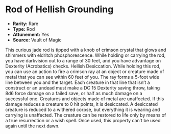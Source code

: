 # Rod of Hellish Grounding

- **Rarity:** Rare
- **Type:** Rod
- **Attunement:** Yes
- **Source:** Vault of Magic

This curious jade rod is tipped with a knob of crimson crystal that glows and shimmers with eldritch phosphorescence. While holding or carrying the rod, you have darkvision out to a range of 30 feet, and you have advantage on Dexterity (Acrobatics) checks. Hellish Desiccation. While holding this rod, you can use an action to fire a crimson ray at an object or creature made of metal that you can see within 60 feet of you. The ray forms a 5-foot wide line between you and the target. Each creature in that line that isn’t a construct or an undead must make a DC 15 Dexterity saving throw, taking 8d6 force damage on a failed save, or half as much damage on a successful one. Creatures and objects made of metal are unaffected. If this damage reduces a creature to 0 hit points, it is desiccated. A desiccated creature is reduced to a withered corpse, but everything it is wearing and carrying is unaffected. The creature can be restored to life only by means of a true resurrection or a wish spell. Once used, this property can’t be used again until the next dawn.
